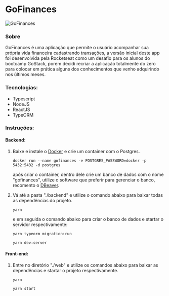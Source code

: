 # GoFinances
![GoFinances](https://i.imgur.com/SKpHPYi.png)

### Sobre
GoFinances é uma aplicação que permite o usuário acompanhar sua própria vida financeira cadastrando transações, a versão inicial deste app foi desenvolvida pela Rocketseat como um desafio para os alunos do bootcamp GoStack, porem decidi recriar a aplicação totalmente do zero para colocar em prática alguns dos conhecimentos que venho adquirindo nos últimos meses.

### Tecnologias:

- Typescript
- NodeJS
- ReactJS
- TypeORM

### Instruções:

#### Backend:
1. Baixe e instale o [Docker](https://www.docker.com/get-started) e crie um container com o  Postgres.
	```
	docker run --name gofinances -e POSTGRES_PASSWORD=docker -p 5432:5432 -d postgres
	```
	após criar o container, dentro dele crie um banco de dados com o nome "gofinances", utilize o software que preferir para gerenciar o banco, recomento o [DBeaver](https://dbeaver.io/).
	
2. Vá até a pasta "./backend" e utilize o comando abaixo para baixar todas as dependências do projeto.
	```
	yarn
	```
	e em seguida o comando abaixo para criar o banco de dados e startar o servidor respectivamente:
	```
	yarn typeorm migration:run
	```
	```
	yarn dev:server
	```

#### Front-end:

1. Entre no diretório "./web"  e utilize os comandos abaixo para baixar as dependências e startar o projeto respectivamente.
	```
	yarn
	```
	```
	yarn start
	```
	
